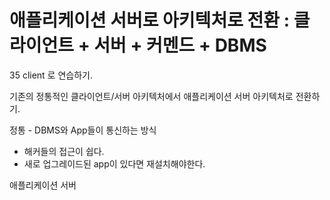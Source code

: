 # 애플리케이션 서버로 아키텍처로 전환 : 클라이언트 + 서버 + 커멘드 + DBMS

35 client 로 연습하기.

기존의 정통적인 클라이언트/서버 아키텍처에서
애플리케이션 서버 아키텍처로 전환하기.

정통 - DBMS와 App들이 통신하는 방식
- 해커들의 접근이 쉽다.
- 새로 업그레이드된 app이 있다면 재설치해야한다.

애플리케이션 서버


